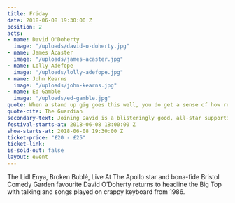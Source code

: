 ```yaml
---
title: Friday
date: 2018-06-08 19:30:00 Z
position: 2
acts:
- name: David O'Doherty
  image: "/uploads/david-o-doherty.jpg"
- name: James Acaster
  image: "/uploads/james-acaster.jpg"
- name: Lolly Adefope
  image: "/uploads/lolly-adefope.jpg"
- name: John Kearns
  image: "/uploads/john-kearns.jpg"
- name: Ed Gamble
  image: "/uploads/ed-gamble.jpg"
quote: When a stand up gig goes this well, you do get a sense of how religions are started
quote-cite: The Guardian
secondary-text: Joining David is a blisteringly good, all-star supporting cast with one of the finest stand-ups of his generation, Mock The Week regular James Acaster, Taskmaster’s Lolly Adefope, double Edinburgh Comedy Award winner John Kearns and plucky scamp Ed Gamble as host.
festival-starts-at: 2018-06-08 18:00:00 Z
show-starts-at: 2018-06-08 19:30:00 Z
ticket-price: "£20 - £25"
ticket-link:
is-sold-out: false
layout: event
---
```


The Lidl Enya, Broken Bublé, Live At The Apollo star and bona-fide Bristol Comedy Garden favourite David O’Doherty returns to headline the Big Top with talking and songs played on crappy keyboard from 1986. 
